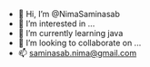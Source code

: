 - 👋 Hi, I’m @NimaSaminasab
- 👀 I’m interested in ...
- 🌱 I’m currently learning java
- 💞️ I’m looking to collaborate on ...
- 📫 saminasab.nima@gmail.com

<!---
NimaSaminasab/NimaSaminasab is a ✨ special ✨ repository because its `README.md` (this file) appears on your GitHub profile.
You can click the Preview link to take a look at your changes.
--->

